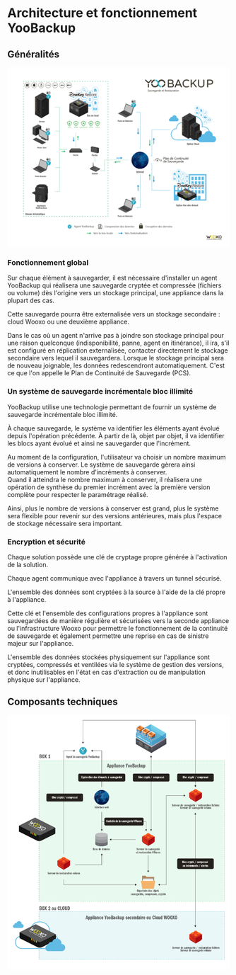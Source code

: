 # Architecture et fonctionnement YooBackup

## Généralités

![](.gitbook/assets/image%20%2814%29.png)

### Fonctionnement global

Sur chaque élément à sauvegarder, il est nécessaire d'installer un agent YooBackup qui réalisera une sauvegarde cryptée et compressée \(fichiers ou volume\) dès l'origine vers un stockage principal, une appliance dans la plupart des cas.

Cette sauvegarde pourra être externalisée vers un stockage secondaire : cloud Wooxo ou une deuxième appliance.

Dans le cas où un agent n'arrive pas à joindre son stockage principal pour une raison quelconque \(indisponibilité, panne, agent en itinérance\), il ira, s'il est configuré en réplication externalisée, contacter directement le stockage secondaire vers lequel il sauvegardera. Lorsque le stockage principal sera de nouveau joignable, les données redescendront automatiquement. C'est ce que l'on appelle le Plan de Continuité de Sauvegarde \(PCS\).

### Un système de sauvegarde incrémentale bloc illimité

YooBackup utilise une technologie permettant de fournir un système de sauvegarde incrémentale bloc illimité.

À chaque sauvegarde, le système va identifier les éléments ayant évolué depuis l'opération précédente. À partir de là, objet par objet, il va identifier les blocs ayant évolué et ainsi ne sauvegarder que l'incrément.

Au moment de la configuration, l'utilisateur va choisir un nombre maximum de versions à conserver. Le système de sauvegarde gèrera ainsi automatiquement le nombre d'incréments à conserver.  
Quand il atteindra le nombre maximum à conserver, il réalisera une opération de synthèse du premier incrément avec la première version complète pour respecter le paramétrage réalisé.

Ainsi, plus le nombre de versions à conserver est grand, plus le système sera flexible pour revenir sur des versions antérieures, mais plus l'espace de stockage nécessaire sera important.

### Encryption et sécurité

Chaque solution possède une clé de cryptage propre générée à l'activation de la solution.

Chaque agent communique avec l'appliance à travers un tunnel sécurisé.

L'ensemble des données sont cryptées à la source à l'aide de la clé propre à l'appliance.

Cette clé et l'ensemble des configurations propres à l'appliance sont sauvegardées de manière régulière et sécurisées vers la seconde appliance ou l'infrastructure Wooxo pour permettre le fonctionnement de la continuité de sauvegarde et également permettre une reprise en cas de sinistre majeur sur l'appliance.

L'ensemble des données stockées physiquement sur l'appliance sont cryptées, compressés et ventilées via le système de gestion des versions, et donc inutilisables en l'état en cas d'extraction ou de manipulation physique sur l'appliance.

## Composants techniques

![](.gitbook/assets/image%20%2824%29.png)

